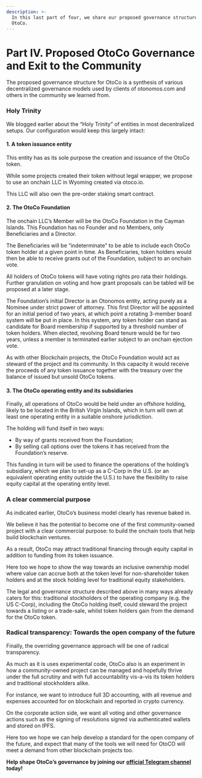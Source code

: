 ```yaml
---
description: >-
  In this last part of four, we share our proposed governance structure for
  OtoCo.
---
```


# Part IV. Proposed OtoCo Governance and Exit to the Community

The proposed governance structure for OtoCo is a synthesis of various decentralized governance models used by clients of otonomos.com and others in the community we learned from.

### Holy Trinity

We blogged earlier about the “Holy Trinity” of entities in most decentralized setups. Our configuration would keep this largely intact:

#### 1. A token issuance entity

This entity has as its sole purpose the creation and issuance of the OtoCo token. 

While some projects created their token without legal wrapper, we propose to use an onchain LLC in Wyoming created via otoco.io. 

This LLC will also own the pre-order staking smart contract.

#### 2. The OtoCo Foundation

The onchain LLC’s Member will be the OtoCo Foundation in the Cayman Islands. This Foundation has no Founder and no Members, only Beneficiaries and a Director.

The Beneficiaries will be “indeterminate” to be able to include each OtoCo token holder at a given point in time. As Beneficiaries, token holders would then be able to receive grants out of the Foundation, subject to an onchain vote. 

All holders of OtoCo tokens will have voting rights pro rata their holdings. Further granulation on voting and how grant proposals can be tabled will be proposed at a later stage.

The Foundation’s initial Director is an Otonomos entity, acting purely as a Nominee under strict power of attorney. This first Director will be appointed for an initial period of two years, at which point a rotating 3-member board system will be put in place. In this system, any token holder can stand as candidate for Board membership if supported by a threshold number of token holders. When elected, revolving Board tenure would be for two years, unless a member is terminated earlier subject to an onchain ejection vote.

As with other Blockchain projects, the OtoCo Foundation would act as steward of the project and its community. In this capacity it would receive the proceeds of any token issuance together with the treasury over the balance of issued but unsold OtoCo tokens.

#### 3. The OtoCo operating entity and its subsidiaries 

Finally, all operations of OtoCo would be held under an offshore holding, likely to be located in the British Virgin Islands, which in turn will own at least one operating entity in a suitable onshore jurisdiction.

The holding will fund itself in two ways:

* By way of grants received from the Foundation;
* By selling call options over the tokens it has received from the Foundation’s reserve.

This funding in turn will be used to finance the operations of the holding’s subsidiary, which we plan to set-up as a C-Corp in the U.S. \(or an equivalent operating entity outside the U.S.\) to have the flexibility to raise equity capital at the operating entity level.

### **A clear commercial purpose**

As indicated earlier, OtoCo’s business model clearly has revenue baked in.

We believe it has the potential to become one of the first community-owned project with a clear commercial purpose: to build the onchain tools that help build blockchain ventures.

As a result, OtoCo may attract traditional financing through equity capital in addition to funding from its token issuance.

Here too we hope to show the way towards an inclusive ownership model where value can accrue both at the token level for non-shareholder token holders and at the stock holding level for traditional equity stakeholders.

The legal and governance structure described above in many ways already caters for this: traditional stockholders of the operating company \(e.g. the US C-Corp\), including the OtoCo holding itself, could steward the project towards a listing or a trade-sale, whilst token holders gain from the demand for the OtoCo token.

### Radical transparency: Towards the open company of the future

Finally, the overriding governance approach will be one of radical transparency.

As much as it is uses experimental code, OtoCo also is an experiment in how a community-owned project can be managed and hopefully thrive under the full scrutiny and with full accountability vis-a-vis its token holders and traditional stockholders alike.

For instance, we want to introduce full 3D accounting, with all revenue and expenses accounted for on blockchain and reported in crypto currency.

On the corporate action side, we want all voting and other governance actions such as the signing of resolutions signed via authenticated wallets and stored on IPFS.

Here too we hope we can help develop a standard for the open company of the future, and expect that many of the tools we will need for OtoCO will meet a demand from other blockchain projects too.

**Help shape OtoCo’s governance by joining our** [**official Telegram channel**](https://t.me/TheRoadToOtoco) **today!**

|  |  |  |
| :--- | :--- | :--- |


